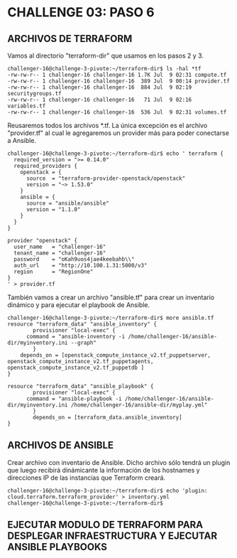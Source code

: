 # CHALLENGE 03: PASO 6


## ARCHIVOS DE TERRAFORM

Vamos al directorio "terraform-dir" que usamos en los pasos 2 y 3.

```
challenger-16@challenge-3-pivote:~/terraform-dir$ ls -hal *tf
-rw-rw-r-- 1 challenger-16 challenger-16 1.7K Jul  9 02:31 compute.tf
-rw-rw-r-- 1 challenger-16 challenger-16  389 Jul  9 00:14 provider.tf
-rw-rw-r-- 1 challenger-16 challenger-16  884 Jul  9 02:19 securitygroups.tf
-rw-rw-r-- 1 challenger-16 challenger-16   71 Jul  9 02:16 variables.tf
-rw-rw-r-- 1 challenger-16 challenger-16  536 Jul  9 02:31 volumes.tf
```
Reusaremos todos los archivos *.tf.  La única excepción es el archivo "provider.tf" al cual le agregaremos un provider más para poder conectarse a Ansible.

```
challenger-16@challenge-3-pivote:~/terraform-dir$ echo ' terraform {
  required_version = ">= 0.14.0"
  required_providers {
    openstack = {
      source  = "terraform-provider-openstack/openstack"
      version = "~> 1.53.0"
    }
    ansible = {
      source = "ansible/ansible"
      version = "1.1.0"
    }
  }
}

provider "openstack" {
  user_name   = "challenger-16"
  tenant_name = "challenger-16"
  password    = "oKah9uos4jae4keebahb\\"
  auth_url    = "http://10.100.1.31:5000/v3"
  region      = "RegionOne"
}
' > provider.tf
```


También vamos a crear un archivo "ansible.tf" para crear un inventario dinámico y para ejecutar el playbook de Ansible.
```
challenger-16@challenge-3-pivote:~/terraform-dir$ more ansible.tf
resource "terraform_data" "ansible_inventory" {
        provisioner "local-exec" {
      command = "ansible-inventory -i /home/challenger-16/ansible-dir/myinventory.ini --graph"
        }
    depends_on = [openstack_compute_instance_v2.tf_puppetserver, openstack_compute_instance_v2.tf_puppetagents, openstack_compute_instance_v2.tf_puppetdb ]
}

resource "terraform_data" "ansible_playbook" {
        provisioner "local-exec" {
      command = "ansible-playbook -i /home/challenger-16/ansible-dir/myinventory.ini /home/challenger-16/ansible-dir/myplay.yml"
        }
        depends_on = [terraform_data.ansible_inventory]
}
```

## ARCHIVOS DE ANSIBLE

Crear archivo con inventario de Ansible. Dicho archivo sólo tendrá un plugin que luego recibirá dinámicante la información de los hostnames y direcciones IP de las instancias que Terraform creará.

```
challenger-16@challenge-3-pivote:~/terraform-dir$ echo 'plugin: cloud.terraform.terraform_provider' > inventory.yml
challenger-16@challenge-3-pivote:~/terraform-dir$
```

## EJECUTAR MODULO DE TERRAFORM PARA DESPLEGAR INFRAESTRUCTURA Y EJECUTAR ANSIBLE PLAYBOOKS




